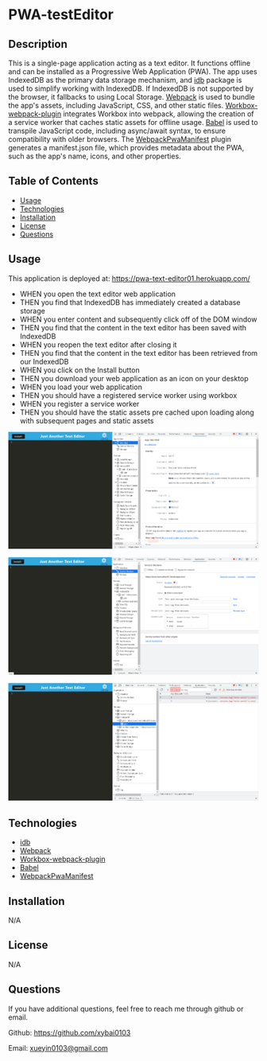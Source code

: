 # PWA-testEditor

  ## Description

  This is a single-page application acting as a text editor. It functions offline and can be installed as a Progressive Web Application (PWA). The app uses IndexedDB as the primary data storage mechanism, and [idb](https://www.npmjs.com/package/idb?activeTab=versions) package is used to simplify working with IndexedDB. If IndexedDB is not supported by the browser, it fallbacks to using Local Storage. [Webpack](https://www.npmjs.com/package/webpack/v/5.51.1) is used to bundle the app's assets, including JavaScript, CSS, and other static files. [Workbox-webpack-plugin](https://www.npmjs.com/package/workbox-webpack-plugin?activeTab=versions) integrates Workbox into webpack, allowing the creation of a service worker that caches static assets for offline usage. [Babel](https://www.npmjs.com/package/@babel/core/v/7.15.0) is used to transpile JavaScript code, including async/await syntax, to ensure compatibility with older browsers. The [WebpackPwaManifest](https://www.npmjs.com/package/webpack-pwa-manifest) plugin generates a manifest.json file, which provides metadata about the PWA, such as the app's name, icons, and other properties.

  ## Table of Contents
  
  - [Usage](#usage)
  - [Technologies](#technologies)
  - [Installation](#installation)
  - [License](#license)
  - [Questions](#questions)

  ## Usage

  This application is deployed at: https://pwa-text-editor01.herokuapp.com/

  * WHEN you open the text editor web application
  * THEN you find that IndexedDB has immediately created a database storage
  * WHEN you enter content and subsequently click off of the DOM window
  * THEN you find that the content in the text editor has been saved with IndexedDB
  * WHEN you reopen the text editor after closing it
  * THEN you find that the content in the text editor has been retrieved from our IndexedDB
  * WHEN you click on the Install button
  * THEN you download your web application as an icon on your desktop
  * WHEN you load your web application
  * THEN you should have a registered service worker using workbox
  * WHEN you register a service worker
  * THEN you should have the static assets pre cached upon loading along with subsequent pages and static assets

  ![ScreenShot](./assets/images/1.png)

  ![ScreenShot](./assets/images/2.png)

  ![ScreenShot](./assets/images/3.png)
  
  ## Technologies

  * [idb](https://www.npmjs.com/package/idb?activeTab=versions)
  * [Webpack](https://www.npmjs.com/package/webpack/v/5.51.1) 
  * [Workbox-webpack-plugin](https://www.npmjs.com/package/workbox-webpack-plugin?activeTab=versions)
  * [Babel](https://www.npmjs.com/package/@babel/core/v/7.15.0)
  * [WebpackPwaManifest](https://www.npmjs.com/package/webpack-pwa-manifest)

  ## Installation

  N/A

  ## License

  N/A

  ## Questions

  If you have additional questions, feel free to reach me through github or email.

  Github: https://github.com/xybai0103
  
  Email: xueyin0103@gmail.com